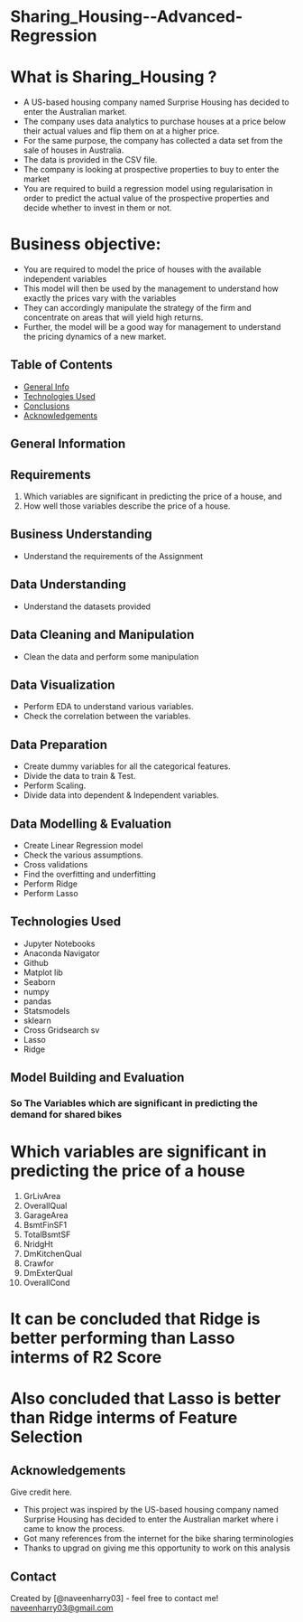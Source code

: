 # Sharing_Housing--Advanced-Regression

# What is Sharing_Housing ?

- A US-based housing company named Surprise Housing has decided to enter the Australian market. 
- The company uses data analytics to purchase houses at a price below their actual values and flip them on at a higher price. 
- For the same purpose, the company has collected a data set from the sale of houses in Australia. 
- The data is provided in the CSV file.
- The company is looking at prospective properties to buy to enter the market
- You are required to build a regression model using regularisation in order to predict the actual value of the prospective properties and decide whether to invest in them or not.

# Business objective: 

- You are required to model the price of houses with the available independent variables
- This model will then be used by the management to understand how exactly the prices vary with the variables
-  They can accordingly manipulate the strategy of the firm and concentrate on areas that will yield high returns.
- Further, the model will be a good way for management to understand the pricing dynamics of a new market.


## Table of Contents
* [General Info](#general-information)
* [Technologies Used](#technologies-used)
* [Conclusions](#conclusions)
* [Acknowledgements](#acknowledgements)


## General Information
## Requirements

1. Which variables are significant in predicting the price of a house, and
2. How well those variables describe the price of a house.

## Business Understanding
- Understand the requirements of the Assignment

## Data Understanding
- Understand the datasets provided

## Data Cleaning and Manipulation
- Clean the data and perform some manipulation

## Data Visualization
- Perform EDA to understand various variables.
- Check the correlation between the variables.

## Data Preparation
- Create dummy variables for all the categorical features.
- Divide the data to train & Test.
- Perform Scaling.
- Divide data into dependent & Independent variables.

## Data Modelling & Evaluation
- Create Linear Regression model 
- Check the various assumptions.
- Cross validations
- Find the overfitting and underfitting
- Perform Ridge
- Perform Lasso


## Technologies Used
- Jupyter Notebooks
- Anaconda Navigator
- Github
- Matplot lib
- Seaborn
- numpy
- pandas
- Statsmodels
- sklearn
- Cross Gridsearch sv
- Lasso
- Ridge

## Model Building and Evaluation
### So The Variables which are significant in predicting the demand for shared bikes

# Which variables are significant in predicting the price of a house

1. GrLivArea
2. OverallQual
3. GarageArea
4. BsmtFinSF1
5. TotalBsmtSF
6. NridgHt
7. DmKitchenQual
8. Crawfor
9. DmExterQual
10. OverallCond

# It can be concluded that Ridge is better performing than Lasso interms of R2 Score
# Also concluded that Lasso is better than Ridge interms of Feature Selection


## Acknowledgements
Give credit here.
- This project was inspired by the US-based housing company named Surprise Housing has decided to enter the Australian market where i came to know the process. 
- Got many references from the internet for the bike sharing terminologies
- Thanks to upgrad on giving me this opportunity to work on this analysis

## Contact
Created by [@naveenharry03] - feel free to contact me! naveenharry03@gmail.com


<!-- As the libraries versions keep on changing, it is recommended to mention the version of library used in this project -->
